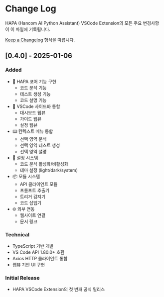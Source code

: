 # Change Log

HAPA (Hancom AI Python Assistant) VSCode Extension의 모든 주요 변경사항이 이 파일에 기록됩니다.

[Keep a Changelog](http://keepachangelog.com/) 형식을 따릅니다.

## [0.4.0] - 2025-01-06

### Added

- 🎯 HAPA 코어 기능 구현
  - 코드 분석 기능
  - 테스트 생성 기능
  - 코드 설명 기능
- 🎨 VSCode 사이드바 통합
  - 대시보드 웹뷰
  - 가이드 웹뷰
  - 설정 웹뷰
- ⌨️ 컨텍스트 메뉴 통합
  - 선택 영역 분석
  - 선택 영역 테스트 생성
  - 선택 영역 설명
- 🔧 설정 시스템
  - 코드 분석 활성화/비활성화
  - 테마 설정 (light/dark/system)
- 📦 모듈 시스템
  - API 클라이언트 모듈
  - 프롬프트 추출기
  - 트리거 감지기
  - 코드 삽입기
- 🌐 외부 연동
  - 웹사이트 연결
  - 문서 링크

### Technical

- TypeScript 기반 개발
- VS Code API 1.80.0+ 호환
- Axios HTTP 클라이언트 통합
- 웹뷰 기반 UI 구현

### Initial Release

- HAPA VSCode Extension의 첫 번째 공식 릴리스
